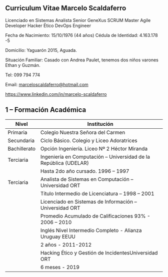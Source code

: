 ## Curriculum Vitae Marcelo Scaldaferro

Licenciado en Sistemas
Analista Senior GeneXus
SCRUM Master
Agile Developer
Hacker Ético
DevOps Engineer


Fecha de Nacimiento:  15/10/1976 (44 años)
Cédula de Identidad:	 4.163.178 -5

Domicilio: Yaguarón 2015, Aguada.

Situación Familiar: Casado con Andrea Paulet, tenemos dos niños varones Ethan y Guzmán.

Tel: 099 794 774
 
Email: marceloscaldaferro@hotmail.com

https://www.linkedin.com/in/marcelo-scaldaferro


## 1 – Formación Académica

|Nivel          |Institución                                                        |
|---------------|-------------------------------------------------------------------|
|Primaria       |Colegio Nuestra Señora del Carmen                                  |
|Secundaria     |Ciclo Básico. Colegio y Liceo Adoratrices                          |
|Bachillerato   |Opción Ingeniería. Liceo Nº 2 Héctor Miranda                       |
|Terciaria      |Ingeniería en Computación – Universidad de la República (UDELAR)   |
|               |Hasta 2do año cursado. 1996 – 1997                                 |
|Terciaria      |Analista de Sistemas en Computación – Universidad ORT              |
|               |Título Intermedio de Licenciatura – 1998 – 2001                    |
|               |Licenciado en Sistemas de Información – Universidad ORT            |
|               |Promedio Acumulado de Calificaciones 93% - 2006 – 2010             |
|               |Inglés Nivel Intermedio Completo - Alianza Uruguay EEUU            |
|               |2 años - 2011-2012                                                 |
|               |Hacking Ético y Gestión de IncidentesUniversidad ORT               |
|               |6 meses - 2019                                                     |



